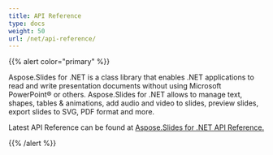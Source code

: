 ```yaml
---
title: API Reference
type: docs
weight: 50
url: /net/api-reference/
---
```


{{% alert color="primary" %}} 

Aspose.Slides for .NET is a class library that enables .NET applications to read and write presentation documents without using Microsoft PowerPoint® or others. Aspose.Slides for .NET allows to manage text, shapes, tables & animations, add audio and video to slides, preview slides, export slides to SVG, PDF format and more.

Latest API Reference can be found at [Aspose.Slides for .NET API Reference.](https://apireference.aspose.com/net/slides/)

{{% /alert %}}
